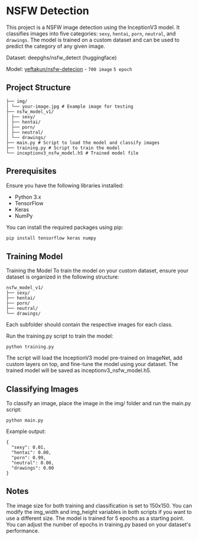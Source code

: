 # NSFW Detection

This project is a NSFW image detection using the InceptionV3 model. It classifies images into five categories: `sexy`, `hentai`, `porn`, `neutral`, and `drawings`. The model is trained on a custom dataset and can be used to predict the category of any given image.

Dataset: deepghs/nsfw_detect (huggingface)

Model: [yeftakun/nsfw-detecion](https://huggingface.co/yeftakun/nsfw-detection/blob/main/inceptionv3_nsfw_model.h5) - `700 image` `5 epoch`



## Project Structure

```
├── img/
│ └── your-image.jpg # Example image for testing
├── nsfw_model_v1/
│ ├── sexy/
│ ├── hentai/
│ ├── porn/
│ ├── neutral/
│ └── drawings/
├── main.py # Script to load the model and classify images
├── training.py # Script to train the model
└── inceptionv3_nsfw_model.h5 # Trained model file
```


## Prerequisites

Ensure you have the following libraries installed:

- Python 3.x
- TensorFlow
- Keras
- NumPy

You can install the required packages using pip:

```bash
pip install tensorflow keras numpy
```

## Training Model

Training the Model
To train the model on your custom dataset, ensure your dataset is organized in the following structure:

```
nsfw_model_v1/
├── sexy/
├── hentai/
├── porn/
├── neutral/
└── drawings/
```

Each subfolder should contain the respective images for each class.

Run the training.py script to train the model:

```
python training.py
```

The script will load the InceptionV3 model pre-trained on ImageNet, add custom layers on top, and fine-tune the model using your dataset. The trained model will be saved as inceptionv3_nsfw_model.h5.

## Classifying Images
To classify an image, place the image in the img/ folder and run the main.py script:

```
python main.py
```

Example output:

```
{
  "sexy": 0.01,
  "hentai": 0.00,
  "porn": 0.99,
  "neutral": 0.00,
  "drawings": 0.00
}
```

## Notes

The image size for both training and classification is set to 150x150. You can modify the img_width and img_height variables in both scripts if you want to use a different size.
The model is trained for 5 epochs as a starting point. You can adjust the number of epochs in training.py based on your dataset's performance.